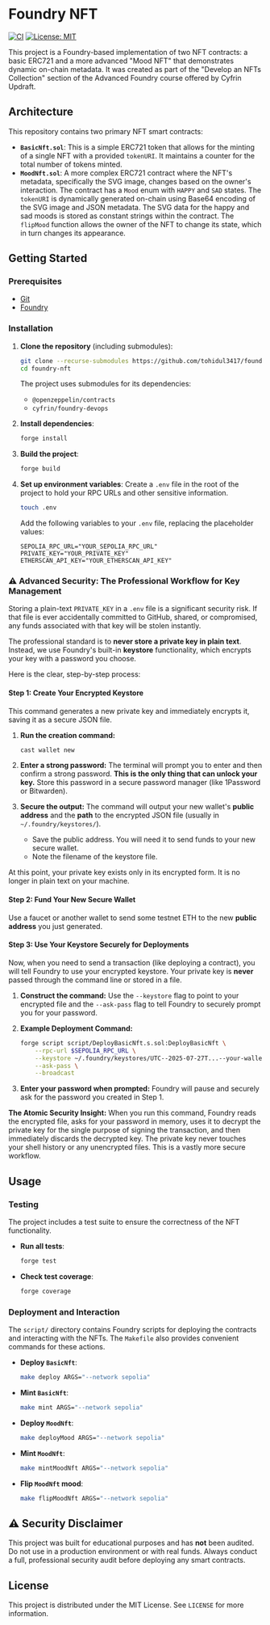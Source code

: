 # Foundry NFT

[![CI](https://github.com/tohidul3417/foundry-nft/actions/workflows/test.yml/badge.svg)](https://github.com/tohidul3417/foundry-nft/actions/workflows/test.yml)
[![License: MIT](https://img.shields.io/badge/License-MIT-yellow.svg)](https://opensource.org/licenses/MIT)

This project is a Foundry-based implementation of two NFT contracts: a basic ERC721 and a more advanced "Mood NFT" that demonstrates dynamic on-chain metadata. It was created as part of the "Develop an NFTs Collection" section of the Advanced Foundry course offered by Cyfrin Updraft.

## Architecture

This repository contains two primary NFT smart contracts:

  * **`BasicNft.sol`**: This is a simple ERC721 token that allows for the minting of a single NFT with a provided `tokenURI`. It maintains a counter for the total number of tokens minted.
  * **`MoodNft.sol`**: A more complex ERC721 contract where the NFT's metadata, specifically the SVG image, changes based on the owner's interaction. The contract has a `Mood` enum with `HAPPY` and `SAD` states. The `tokenURI` is dynamically generated on-chain using Base64 encoding of the SVG image and JSON metadata. The SVG data for the happy and sad moods is stored as constant strings within the contract. The `flipMood` function allows the owner of the NFT to change its state, which in turn changes its appearance.

## Getting Started

### Prerequisites

  * [Git](https://git-scm.com/book/en/v2/Getting-Started-Installing-Git)
  * [Foundry](https://getfoundry.sh/)

### Installation

1.  **Clone the repository** (including submodules):

    ```bash
    git clone --recurse-submodules https://github.com/tohidul3417/foundry-nft.git
    cd foundry-nft
    ```

    The project uses submodules for its dependencies:

      * `@openzeppelin/contracts`
      * `cyfrin/foundry-devops`

2.  **Install dependencies**:

    ```bash
    forge install
    ```

3.  **Build the project**:

    ```bash
    forge build
    ```

4.  **Set up environment variables**:
    Create a `.env` file in the root of the project to hold your RPC URLs and other sensitive information.

    ```bash
    touch .env
    ```

    Add the following variables to your `.env` file, replacing the placeholder values:

    ```
    SEPOLIA_RPC_URL="YOUR_SEPOLIA_RPC_URL"
    PRIVATE_KEY="YOUR_PRIVATE_KEY"
    ETHERSCAN_API_KEY="YOUR_ETHERSCAN_API_KEY"
    ```

### ⚠️ Advanced Security: The Professional Workflow for Key Management

Storing a plain-text `PRIVATE_KEY` in a `.env` file is a significant security risk. If that file is ever accidentally committed to GitHub, shared, or compromised, any funds associated with that key will be stolen instantly.

The professional standard is to **never store a private key in plain text**. Instead, we use Foundry's built-in **keystore** functionality, which encrypts your key with a password you choose.

Here is the clear, step-by-step process:

#### **Step 1: Create Your Encrypted Keystore**

This command generates a new private key and immediately encrypts it, saving it as a secure JSON file.

1.  **Run the creation command:**

    ```bash
    cast wallet new
    ```

2.  **Enter a strong password:**
    The terminal will prompt you to enter and then confirm a strong password. **This is the only thing that can unlock your key.** Store this password in a secure password manager (like 1Password or Bitwarden).

3.  **Secure the output:**
    The command will output your new wallet's **public address** and the **path** to the encrypted JSON file (usually in `~/.foundry/keystores/`).

      * Save the public address. You will need it to send funds to your new secure wallet.
      * Note the filename of the keystore file.

At this point, your private key exists only in its encrypted form. It is no longer in plain text on your machine.

#### **Step 2: Fund Your New Secure Wallet**

Use a faucet or another wallet to send some testnet ETH to the new **public address** you just generated.

#### **Step 3: Use Your Keystore Securely for Deployments**

Now, when you need to send a transaction (like deploying a contract), you will tell Foundry to use your encrypted keystore. Your private key is **never** passed through the command line or stored in a file.

1.  **Construct the command:**
    Use the `--keystore` flag to point to your encrypted file and the `--ask-pass` flag to tell Foundry to securely prompt you for your password.

2.  **Example Deployment Command:**

    ```bash
    forge script script/DeployBasicNft.s.sol:DeployBasicNft \
        --rpc-url $SEPOLIA_RPC_URL \
        --keystore ~/.foundry/keystores/UTC--2025-07-27T...--your-wallet-address.json \
        --ask-pass \
        --broadcast
    ```

3.  **Enter your password when prompted:**
    Foundry will pause and securely ask for the password you created in Step 1.

**The Atomic Security Insight:** When you run this command, Foundry reads the encrypted file, asks for your password in memory, uses it to decrypt the private key for the single purpose of signing the transaction, and then immediately discards the decrypted key. The private key never touches your shell history or any unencrypted files. This is a vastly more secure workflow.

## Usage

### Testing

The project includes a test suite to ensure the correctness of the NFT functionality.

  * **Run all tests**:
    ```bash
    forge test
    ```
  * **Check test coverage**:
    ```bash
    forge coverage
    ```

### Deployment and Interaction

The `script/` directory contains Foundry scripts for deploying the contracts and interacting with the NFTs. The `Makefile` also provides convenient commands for these actions.

  * **Deploy `BasicNft`**:
    ```bash
    make deploy ARGS="--network sepolia"
    ```
  * **Mint `BasicNft`**:
    ```bash
    make mint ARGS="--network sepolia"
    ```
  * **Deploy `MoodNft`**:
    ```bash
    make deployMood ARGS="--network sepolia"
    ```
  * **Mint `MoodNft`**:
    ```bash
    make mintMoodNft ARGS="--network sepolia"
    ```
  * **Flip `MoodNft` mood**:
    ```bash
    make flipMoodNft ARGS="--network sepolia"
    ```

## ⚠️ Security Disclaimer

This project was built for educational purposes and has **not** been audited. Do not use in a production environment or with real funds. Always conduct a full, professional security audit before deploying any smart contracts.

## License

This project is distributed under the MIT License. See `LICENSE` for more information.
